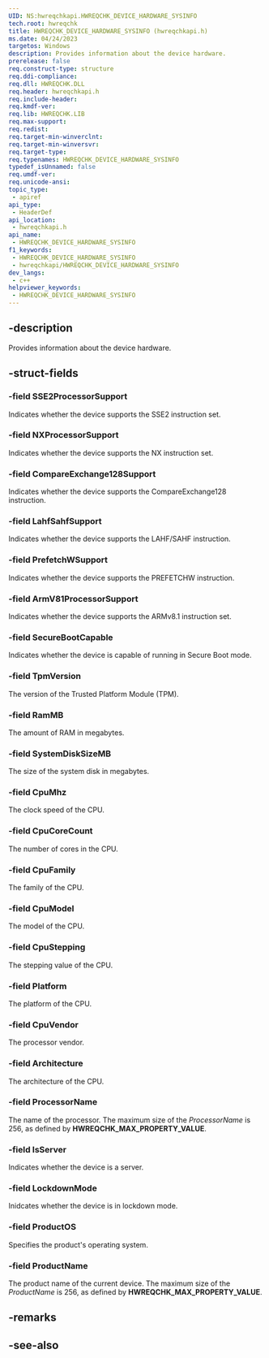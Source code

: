 ```yaml
---
UID: NS:hwreqchkapi.HWREQCHK_DEVICE_HARDWARE_SYSINFO
tech.root: hwreqchk
title: HWREQCHK_DEVICE_HARDWARE_SYSINFO (hwreqchkapi.h)
ms.date: 04/24/2023
targetos: Windows
description: Provides information about the device hardware.
prerelease: false
req.construct-type: structure
req.ddi-compliance: 
req.dll: HWREQCHK.DLL
req.header: hwreqchkapi.h
req.include-header: 
req.kmdf-ver: 
req.lib: HWREQCHK.LIB
req.max-support: 
req.redist: 
req.target-min-winverclnt: 
req.target-min-winversvr: 
req.target-type: 
req.typenames: HWREQCHK_DEVICE_HARDWARE_SYSINFO
typedef_isUnnamed: false
req.umdf-ver: 
req.unicode-ansi: 
topic_type:
 - apiref
api_type:
 - HeaderDef
api_location:
 - hwreqchkapi.h
api_name:
 - HWREQCHK_DEVICE_HARDWARE_SYSINFO
f1_keywords:
 - HWREQCHK_DEVICE_HARDWARE_SYSINFO
 - hwreqchkapi/HWREQCHK_DEVICE_HARDWARE_SYSINFO
dev_langs:
 - c++
helpviewer_keywords:
 - HWREQCHK_DEVICE_HARDWARE_SYSINFO
---
```


## -description

Provides information about the device hardware.

## -struct-fields

### -field SSE2ProcessorSupport

Indicates whether the device supports the SSE2 instruction set.

### -field NXProcessorSupport

Indicates whether the device supports the NX instruction set.

### -field CompareExchange128Support

Indicates whether the device supports the CompareExchange128 instruction.

### -field LahfSahfSupport

Indicates whether the device supports the LAHF/SAHF instruction.

### -field PrefetchWSupport

Indicates whether the device supports the PREFETCHW instruction.

### -field ArmV81ProcessorSupport

Indicates whether the device supports the ARMv8.1 instruction set.

### -field SecureBootCapable

Indicates whether the device is capable of running in Secure Boot mode.

### -field TpmVersion

The version of the Trusted Platform Module (TPM).

### -field RamMB

The amount of RAM in megabytes.

### -field SystemDiskSizeMB

The size of the system disk in megabytes.

### -field CpuMhz

The clock speed of the CPU.

### -field CpuCoreCount

The number of cores in the CPU.

### -field CpuFamily

The family of the CPU.

### -field CpuModel

The model of the CPU.

### -field CpuStepping

The stepping value of the CPU.

### -field Platform

The platform of the CPU.

### -field CpuVendor

The processor vendor.

### -field Architecture

The architecture of the CPU.

### -field ProcessorName

The name of the processor. The maximum size of the *ProcessorName* is 256, as defined by **HWREQCHK_MAX_PROPERTY_VALUE**.

### -field IsServer

Indicates whether the device is a server.

### -field LockdownMode

Inidcates whether the device is in lockdown mode.

### -field ProductOS

Specifies the product's operating system.

### -field ProductName

The product name of the current device. The maximum size of the *ProductName* is 256, as defined by **HWREQCHK_MAX_PROPERTY_VALUE**.

## -remarks

## -see-also

